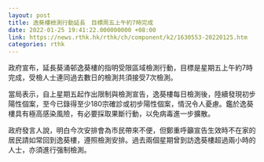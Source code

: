 ```yaml
---
layout: post
title: 逸葵樓檢測行動延長　目標周五上午約7時完成
date: 2022-01-25 19:41:22.000000000 +08:00
link: https://news.rthk.hk/rthk/ch/component/k2/1630553-20220125.htm
categories: rthk
---
```


政府宣布，延長葵涌邨逸葵樓的指明受限區域檢測行動，目標是星期五上午約7時完成，受檢人士連同過去數日的檢測共須接受7次檢測。

當局表示，自上星期五起作出限制與檢測宣告，逸葵樓每日檢測後，陸續發現初步陽性個案，至今已錄得至少180宗確診或初步陽性個案，情況令人憂慮。鑑於逸葵樓具有極高感染風險，有必要採取果斷行動，以免病毒進一步擴散。

政府發言人說，明白今次安排會為市民帶來不便，但鄭重呼籲宣告生效時不在家的居民請如常回到逸葵樓，遵照檢測安排。過去兩個星期曾到訪逸葵樓超過兩小時的人士，亦須進行强制檢測。
